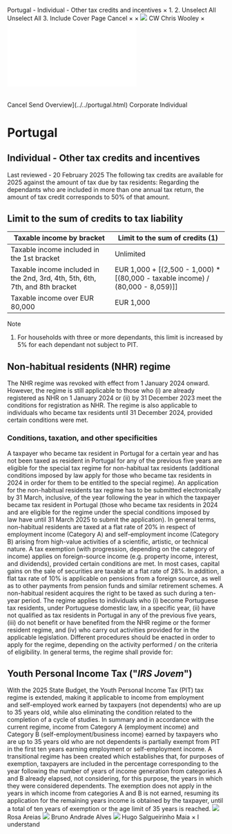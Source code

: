 Portugal - Individual - Other tax credits and incentives
×
1.
2.
Unselect All
Unselect All
3.
Include Cover Page
Cancel
×
×
![](../../-/media/world-wide-tax-summaries/attachments/global---chris-wooley.ashx%3Frev=ac5e5f3223b34096b1afc2a6009c7320&revision=ac5e5f32-23b3-4096-b1af-c2a6009c7320&hash=859B7ADC84DC2CBEC9760E9E6EE7DE6D0A8BFCDF)
CW
Chris Wooley
×
![](other-tax-credits-and-incentives.html)
######
Cancel
Send
Overview](../../portugal.html)
Corporate
Individual
# Portugal
## Individual - Other tax credits and incentives
Last reviewed - 20 February 2025
The following tax credits are available for 2025 against the amount of tax due by tax residents:
Regarding the dependants who are included in more than one annual tax return, the amount of tax credit corresponds to 50% of that amount.
## Limit to the sum of credits to tax liability
| Taxable income by bracket | Limit to the sum of credits (1) |
| --- | --- |
| Taxable income included in the 1st bracket | Unlimited |
| Taxable income included in the 2nd, 3rd, 4th, 5th, 6th, 7th, and 8th bracket | EUR 1,000 + [(2,500 - 1,000) \* [(80,000 - taxable income) / (80,000 - 8,059)]] |
| Taxable income over EUR 80,000 | EUR 1,000 |
Note
1. For households with three or more dependants, this limit is increased by 5% for each dependant not subject to PIT.
## Non-habitual residents (NHR) regime
The NHR regime was revoked with effect from 1 January 2024 onward. However, the regime is still applicable to those who (i) are already registered as NHR on 1 January 2024 or (ii) by 31 December 2023 meet the conditions for registration as NHR.
The regime is also applicable to individuals who became tax residents until 31 December 2024, provided certain conditions were met.
### Conditions, taxation, and other specificities
A taxpayer who became tax resident in Portugal for a certain year and has not been taxed as resident in Portugal for any of the previous five years are eligible for the special tax regime for non-habitual tax residents (additional conditions imposed by law apply for those who became tax residents in 2024 in order for them to be entitled to the special regime).
An application for the non-habitual residents tax regime has to be submitted electronically by 31 March, inclusive, of the year following the year in which the taxpayer became tax resident in Portugal (those who became tax residents in 2024 and are eligible for the regime under the special conditions imposed by law have until 31 March 2025 to submit the application).
In general terms, non-habitual residents are taxed at a flat rate of 20% in respect of employment income (Category A) and self-employment income (Category B) arising from high-value activities of a scientific, artistic, or technical nature.
A tax exemption (with progression, depending on the category of income) applies on foreign-source income (e.g. property income, interest, and dividends), provided certain conditions are met. In most cases, capital gains on the sale of securities are taxable at a flat rate of 28%. In addition, a flat tax rate of 10% is applicable on pensions from a foreign source, as well as to other payments from pension funds and similar retirement schemes.
A non-habitual resident acquires the right to be taxed as such during a ten-year period.
The regime applies to individuals who (i) become Portuguese tax residents, under Portuguese domestic law, in a specific year, (ii) have not qualified as tax residents in Portugal in any of the previous five years, (iii) do not benefit or have benefited from the NHR regime or the former resident regime, and (iv) who carry out activities provided for in the applicable legislation.
Different procedures should be enacted in order to apply for the regime, depending on the activity performed / on the criteria of eligibility.
In general terms, the regime shall provide for:
## Youth Personal Income Tax ("*IRS* *Jovem*")
With the 2025 State Budget, the Youth Personal Income Tax (PIT) tax regime is extended, making it applicable to income from employment and self-employed work earned by taxpayers (not dependents) who are up to 35 years old, while also eliminating the condition related to the completion of a cycle of studies.
In summary and in accordance with the current regime, income from Category A (employment income) and Category B (self-employment/business income) earned by taxpayers who are up to 35 years old who are not dependents is partially exempt from PIT in the first ten years earning employment or self-employment income.
A transitional regime has been created which establishes that, for purposes of exemption, taxpayers are included in the percentage corresponding to the year following the number of years of income generation from categories A and B already elapsed, not considering, for this purpose, the years in which they were considered dependents.
The exemption does not apply in the years in which income from categories A and B is not earned, resuming its application for the remaining years income is obtained by the taxpayer, until a total of ten years of exemption or the age limit of 35 years is reached.
![](../../-/media/world-wide-tax-summaries/portugalrosa-areiasrosajpg20230125145506588.ashx%3Frev=64792049a5e448e6854138d69d6ee998&revision=64792049-a5e4-48e6-8541-38d69d6ee998&hash=969AC1F455B946AF62A608F14F343F14A1BFEF9B)
Rosa Areias
![](../../-/media/world-wide-tax-summaries/portugalbruno-andrade-alvesbrunojpg20230125145636763.ashx%3Frev=1c50bed80547456aa544ea88ac6741a9&revision=1c50bed8-0547-456a-a544-ea88ac6741a9&hash=C17512ECBD3004A173649B978012CBECE4FFEE4F)
Bruno Andrade Alves
![](../../-/media/world-wide-tax-summaries/portugalhugo-salgueirinho-maiahugopng20230125150039381.ashx%3Frev=c8863b2c8ec849eeb7338dda3f750a6b&revision=c8863b2c-8ec8-49ee-b733-8dda3f750a6b&hash=51ABCDA07B96EA922785CE43335F97A57A50BF58)
Hugo Salgueirinho Maia
×
I understand